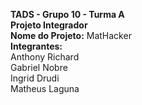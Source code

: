 <strong>TADS - Grupo 10 - Turma A</strong>
<br><strong>Projeto Integrador</strong>
<br><strong>Nome do Projeto:</strong> MatHacker
<br><strong>Integrantes:</strong> <br>Anthony Richard
             <br>Gabriel Nobre
             <br>Ingrid Drudi
             <br>Matheus Laguna
